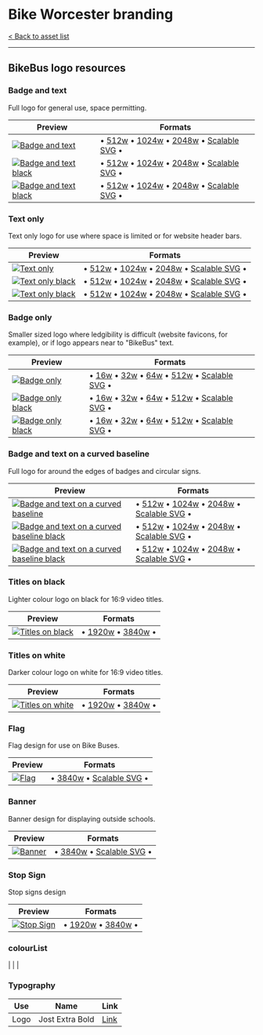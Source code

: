 # Bike Worcester branding

[< Back to asset list](./index.md)

---

## BikeBus logo resources

### Badge and text
Full logo for general use, space permitting.

| Preview | Formats |
| ------- | ------- |
| [![Badge and text](../assets/bikebus-logo/bikebus-logo-full-256.png)](bikebus-logo-full.md) | &bull; [512w](../assets/bikebus-logo/bikebus-logo-full-512.png) &bull; [1024w](../assets/bikebus-logo/bikebus-logo-full-1024.png) &bull; [2048w](../assets/bikebus-logo/bikebus-logo-full-2048.png) &bull; [Scalable SVG](../assets/bikebus-logo/bikebus-logo-full.svg) &bull; |
| [![Badge and text black](../assets/bikebus-logo/bikebus-logo-full-mono-000000-256.png)](bikebus-logo-full.md#Black) | &bull; [512w](../assets/bikebus-logo/bikebus-logo-full-mono-000000-512.png) &bull; [1024w](../assets/bikebus-logo/bikebus-logo-full-mono-000000-1024.png) &bull; [2048w](../assets/bikebus-logo/bikebus-logo-full-mono-000000-2048.png) &bull; [Scalable SVG](../assets/bikebus-logo/bikebus-logo-full-mono-000000.svg) &bull; |
| [![Badge and text black](../assets/bikebus-logo/bikebus-logo-full-mono-ffffff-256.png)](bikebus-logo-full.md#White) | &bull; [512w](../assets/bikebus-logo/bikebus-logo-full-mono-ffffff-512.png) &bull; [1024w](../assets/bikebus-logo/bikebus-logo-full-mono-ffffff-1024.png) &bull; [2048w](../assets/bikebus-logo/bikebus-logo-full-mono-ffffff-2048.png) &bull; [Scalable SVG](../assets/bikebus-logo/bikebus-logo-full-mono-ffffff.svg) &bull; |

### Text only
Text only logo for use where space is limited or for website header bars.

| Preview | Formats |
| ------- | ------- |
| [![Text only](../assets/bikebus-logo/bikebus-logo-text-256.png)](bikebus-logo-text.md) | &bull; [512w](../assets/bikebus-logo/bikebus-logo-text-512.png) &bull; [1024w](../assets/bikebus-logo/bikebus-logo-text-1024.png) &bull; [2048w](../assets/bikebus-logo/bikebus-logo-text-2048.png) &bull; [Scalable SVG](../assets/bikebus-logo/bikebus-logo-text.svg) &bull; |
| [![Text only black](../assets/bikebus-logo/bikebus-logo-text-mono-000000-256.png)](bikebus-logo-text.md#Black) | &bull; [512w](../assets/bikebus-logo/bikebus-logo-text-mono-000000-512.png) &bull; [1024w](../assets/bikebus-logo/bikebus-logo-text-mono-000000-1024.png) &bull; [2048w](../assets/bikebus-logo/bikebus-logo-text-mono-000000-2048.png) &bull; [Scalable SVG](../assets/bikebus-logo/bikebus-logo-text-mono-000000.svg) &bull; |
| [![Text only black](../assets/bikebus-logo/bikebus-logo-text-mono-ffffff-256.png)](bikebus-logo-text.md#White) | &bull; [512w](../assets/bikebus-logo/bikebus-logo-text-mono-ffffff-512.png) &bull; [1024w](../assets/bikebus-logo/bikebus-logo-text-mono-ffffff-1024.png) &bull; [2048w](../assets/bikebus-logo/bikebus-logo-text-mono-ffffff-2048.png) &bull; [Scalable SVG](../assets/bikebus-logo/bikebus-logo-text-mono-ffffff.svg) &bull; |

### Badge only
Smaller sized logo where ledgibility is difficult (website favicons, for example), or if logo appears near to &quot;BikeBus&quot; text.

| Preview | Formats |
| ------- | ------- |
| [![Badge only](../assets/bikebus-logo/bikebus-logo-badge-256.png)](bikebus-logo-badge.md) | &bull; [16w](../assets/bikebus-logo/bikebus-logo-badge-16.png) &bull; [32w](../assets/bikebus-logo/bikebus-logo-badge-32.png) &bull; [64w](../assets/bikebus-logo/bikebus-logo-badge-64.png) &bull; [512w](../assets/bikebus-logo/bikebus-logo-badge-512.png) &bull; [Scalable SVG](../assets/bikebus-logo/bikebus-logo-badge.svg) &bull; |
| [![Badge only black](../assets/bikebus-logo/bikebus-logo-badge-mono-000000-256.png)](bikebus-logo-badge.md#Black) | &bull; [16w](../assets/bikebus-logo/bikebus-logo-badge-mono-000000-16.png) &bull; [32w](../assets/bikebus-logo/bikebus-logo-badge-mono-000000-32.png) &bull; [64w](../assets/bikebus-logo/bikebus-logo-badge-mono-000000-64.png) &bull; [512w](../assets/bikebus-logo/bikebus-logo-badge-mono-000000-512.png) &bull; [Scalable SVG](../assets/bikebus-logo/bikebus-logo-badge-mono-000000.svg) &bull; |
| [![Badge only black](../assets/bikebus-logo/bikebus-logo-badge-mono-ffffff-256.png)](bikebus-logo-badge.md#White) | &bull; [16w](../assets/bikebus-logo/bikebus-logo-badge-mono-ffffff-16.png) &bull; [32w](../assets/bikebus-logo/bikebus-logo-badge-mono-ffffff-32.png) &bull; [64w](../assets/bikebus-logo/bikebus-logo-badge-mono-ffffff-64.png) &bull; [512w](../assets/bikebus-logo/bikebus-logo-badge-mono-ffffff-512.png) &bull; [Scalable SVG](../assets/bikebus-logo/bikebus-logo-badge-mono-ffffff.svg) &bull; |

### Badge and text on a curved baseline
Full logo for around the edges of badges and circular signs.

| Preview | Formats |
| ------- | ------- |
| [![Badge and text on a curved baseline](../assets/bikebus-logo/bikebus-logo-curved-256.png)](bikebus-logo-curved.md) | &bull; [512w](../assets/bikebus-logo/bikebus-logo-curved-512.png) &bull; [1024w](../assets/bikebus-logo/bikebus-logo-curved-1024.png) &bull; [2048w](../assets/bikebus-logo/bikebus-logo-curved-2048.png) &bull; [Scalable SVG](../assets/bikebus-logo/bikebus-logo-curved.svg) &bull; |
| [![Badge and text on a curved baseline black](../assets/bikebus-logo/bikebus-logo-curved-mono-000000-256.png)](bikebus-logo-curved.md#Black) | &bull; [512w](../assets/bikebus-logo/bikebus-logo-curved-mono-000000-512.png) &bull; [1024w](../assets/bikebus-logo/bikebus-logo-curved-mono-000000-1024.png) &bull; [2048w](../assets/bikebus-logo/bikebus-logo-curved-mono-000000-2048.png) &bull; [Scalable SVG](../assets/bikebus-logo/bikebus-logo-curved-mono-000000.svg) &bull; |
| [![Badge and text on a curved baseline black](../assets/bikebus-logo/bikebus-logo-curved-mono-ffffff-256.png)](bikebus-logo-curved.md#White) | &bull; [512w](../assets/bikebus-logo/bikebus-logo-curved-mono-ffffff-512.png) &bull; [1024w](../assets/bikebus-logo/bikebus-logo-curved-mono-ffffff-1024.png) &bull; [2048w](../assets/bikebus-logo/bikebus-logo-curved-mono-ffffff-2048.png) &bull; [Scalable SVG](../assets/bikebus-logo/bikebus-logo-curved-mono-ffffff.svg) &bull; |

### Titles on black
Lighter colour logo on black for 16:9 video titles.

| Preview | Formats |
| ------- | ------- |
| [![Titles on black](../assets/bikebus-logo/bikebus-logo-titles-black-256.png)](bikebus-logo-titles-black.md) | &bull; [1920w](../assets/bikebus-logo/bikebus-logo-titles-black-1920.png) &bull; [3840w](../assets/bikebus-logo/bikebus-logo-titles-black-3840.png)  &bull; |

### Titles on white
Darker colour logo on white for 16:9 video titles.

| Preview | Formats |
| ------- | ------- |
| [![Titles on white](../assets/bikebus-logo/bikebus-logo-titles-white-256.png)](bikebus-logo-titles-white.md) | &bull; [1920w](../assets/bikebus-logo/bikebus-logo-titles-white-1920.png) &bull; [3840w](../assets/bikebus-logo/bikebus-logo-titles-white-3840.png)  &bull; |

### Flag
Flag design for use on Bike Buses.

| Preview | Formats |
| ------- | ------- |
| [![Flag](../assets/bikebus-logo/bikebus-logo-flag-256.png)](bikebus-logo-flag.md) | &bull; [3840w](../assets/bikebus-logo/bikebus-logo-flag-3840.png) &bull; [Scalable SVG](../assets/bikebus-logo/bikebus-logo-flag.svg) &bull; |

### Banner
Banner design for displaying outside schools.

| Preview | Formats |
| ------- | ------- |
| [![Banner](../assets/bikebus-logo/bikebus-logo-banner-256.png)](bikebus-logo-banner.md) | &bull; [3840w](../assets/bikebus-logo/bikebus-logo-banner-3840.png) &bull; [Scalable SVG](../assets/bikebus-logo/bikebus-logo-banner.svg) &bull; |

### Stop Sign
Stop signs design

| Preview | Formats |
| ------- | ------- |
| [![Stop Sign](../assets/bikebus-logo/bikebus-logo-stop-sign-256.png)](bikebus-logo-stop-sign.md) | &bull; [1920w](../assets/bikebus-logo/bikebus-logo-stop-sign-1920.png) &bull; [3840w](../assets/bikebus-logo/bikebus-logo-stop-sign-3840.png)  &bull; |


### colourList

|
|
|

### Typography

| Use | Name | Link |
| --- | --- | --- |
| Logo | Jost Extra Bold | [Link](https://fonts.google.com/specimen/Jost) |
